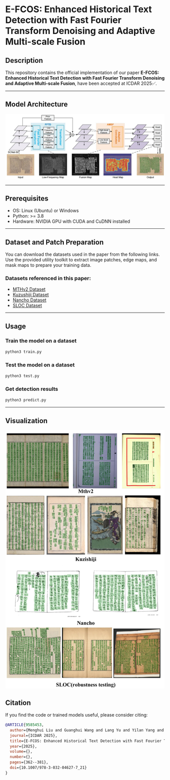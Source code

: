 # E-FCOS: Enhanced Historical Text Detection with Fast Fourier Transform Denoising and Adaptive Multi-scale Fusion

## Description
This repository contains the official implementation of our paper **E-FCOS: Enhanced Historical Text Detection with Fast Fourier Transform Denoising and Adaptive Multi-scale Fusion**, have been accepted at ICDAR 2025✅.

---

## Model Architecture

<img width="1000" alt="Overall Architecture" src="frame/E-FCOS.jpg" />

---

## Prerequisites
- OS: Linux (Ubuntu) or Windows  
- Python: >= 3.8  
- Hardware: NVIDIA GPU with CUDA and CuDNN installed  

---

## Dataset and Patch Preparation

You can download the datasets used in the paper from the following links.  
Use the provided utility toolkit to extract image patches, edge maps, and mask maps to prepare your training data.

### Datasets referenced in this paper:
- [MTHv2 Dataset](https://github.com/HCIILAB/MTHv2_Datasets_Release)  
- [Kuzushiji Dataset](https://codh.rois.ac.jp/char-shape/)  
- [Nancho Dataset](https://drive.google.com/file/d/1iFB-9zEtmB3bjbO77gTKIkTLhdSEeBFD/view)  
- [SLOC Dataset](https://aistudio.baidu.com/datasetdetail/234851)  

---

## Usage

### Train the model on a dataset

```bash
python3 train.py
```
### Test the model on a dataset

```bash
python3 test.py
```
### Get detection results

```bash
python3 predict.py
```
---
## Visualization
<img width="1000" alt="Overall Architecture" src="output/Vis.jpg" />

## Citation
If you find the code or trained models useful, please consider citing:

```bibtex
@ARTICLE{9585453,  
  author={Menghui Liu and Guanghui Wang and Lang Yu and Yilan Yang and Lingfeng Shen and Heng Li},  
  journal={ICDAR 2025},  
  title={E-FCOS: Enhanced Historical Text Detection with Fast Fourier Transform Denoising and Adaptive Multi-scale Fusion},  
  year={2025},  
  volume={},  
  number={},  
  pages={362--381},  
  doi={10.1007/978-3-032-04627-7_21}  
}

